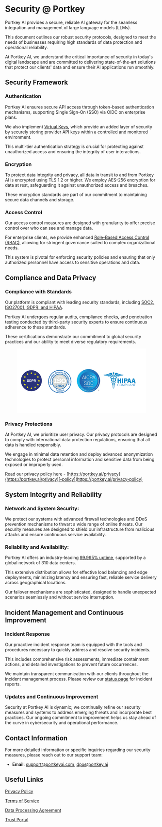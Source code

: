 # Security @ Portkey

Portkey AI provides a secure, reliable AI gateway for the seamless integration and management of large language models (LLMs).&#x20;

This document outlines our robust security protocols, designed to meet the needs of businesses requiring high standards of data protection and operational reliability.&#x20;

At Portkey AI, we understand the critical importance of security in today's digital landscape and are committed to delivering state-of-the-art solutions that protect our clients' data and ensure their AI applications run smoothly.

## Security Framework

### **Authentication**

Portkey AI ensures secure API access through token-based authentication mechanisms, supporting Single Sign-On (SSO) via OIDC on enterprise plans.&#x20;

We also implement [Virtual Keys](../ai-gateway-streamline-llm-integrations/virtual-keys/), which provide an added layer of security by securely storing provider API keys within a controlled and monitored environment.&#x20;

This multi-tier authentication strategy is crucial for protecting against unauthorized access and ensuring the integrity of user interactions.

### Encryption

To protect data integrity and privacy, all data in transit to and from Portkey AI is encrypted using TLS 1.2 or higher. We employ AES-256 encryption for data at rest, safeguarding it against unauthorized access and breaches.&#x20;

These encryption standards are part of our commitment to maintaining secure data channels and storage.

### Access Control

Our access control measures are designed with granularity to offer precise control over who can see and manage data.&#x20;

For enterprise clients, we provide enhanced [Role-Based Access Control (RBAC)](access-control-management.md#id-2.-fine-grained-user-roles-and-permissions), allowing for stringent governance suited to complex organizational needs.&#x20;

This system is pivotal for enforcing security policies and ensuring that only authorized personnel have access to sensitive operations and data.

## Compliance and Data Privacy

### **Compliance with Standards**

Our platform is compliant with leading security standards, including [SOC2, ISO27001, GDPR, and HIPAA](https://trust.portkey.ai).&#x20;

Portkey AI undergoes regular audits, compliance checks, and penetration testing conducted by third-party security experts to ensure continuous adherence to these standards.&#x20;

These certifications demonstrate our commitment to global security practices and our ability to meet diverse regulatory requirements.

<figure><img src="../../.gitbook/assets/Untitled design (14).png" alt=""><figcaption></figcaption></figure>

### **Privacy Protections**

At Portkey AI, we prioritize user privacy. Our privacy protocols are designed to comply with international data protection regulations, ensuring that all data is handled responsibly.&#x20;

We engage in minimal data retention and deploy advanced anonymization technologies to protect personal information and sensitive data from being exposed or improperly used.

Read our privacy policy here - [https://portkey.ai/privacy](https://portkey.ai/privacy)[-policy](https://portkey.ai/privacy-policy)

## **System Integrity and Reliability**

### **Network and System Security**:&#x20;

We protect our systems with advanced firewall technologies and DDoS prevention mechanisms to thwart a wide range of online threats. Our security measures are designed to shield our infrastructure from malicious attacks and ensure continuous service availability.

### **Reliability and Availability**:&#x20;

Portkey AI offers an industry-leading [99.995% uptime](https://status.portkey.ai), supported by a global network of 310 data centers.&#x20;

This extensive distribution allows for effective load balancing and edge deployments, minimizing latency and ensuring fast, reliable service delivery across geographical locations.&#x20;

Our failover mechanisms are sophisticated, designed to handle unexpected scenarios seamlessly and without service interruption.

## **Incident Management and Continuous Improvement**

### **Incident Response**

Our proactive incident response team is equipped with the tools and procedures necessary to quickly address and resolve security incidents.&#x20;

This includes comprehensive risk assessments, immediate containment actions, and detailed investigations to prevent future occurrences.&#x20;

We maintain transparent communication with our clients throughout the incident management process. Please review our [status page](https://status.portkey.ai) for incident reports.

### **Updates and Continuous Improvement**

Security at Portkey AI is dynamic; we continually refine our security measures and systems to address emerging threats and incorporate best practices. Our ongoing commitment to improvement helps us stay ahead of the curve in cybersecurity and operational performance.

## **Contact Information**

For more detailed information or specific inquiries regarding our security measures, please reach out to our support team:

* **Email**: support@portkeyai.com, dpo@portkey.ai

## Useful Links

[Privacy Policy](https://portkey.ai/privacy-policy)

[Terms of Service](https://portkey.ai/terms)

[Data Processing Agreement](https://portkey.ai/dpa)

[Trust Portal](https://trust.portkey.ai)
